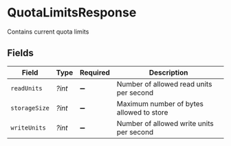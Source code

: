 # QuotaLimitsResponse

Contains current quota limits


## Fields

| Field                                    | Type                                     | Required                                 | Description                              |
| ---------------------------------------- | ---------------------------------------- | ---------------------------------------- | ---------------------------------------- |
| `readUnits`                              | *?int*                                   | :heavy_minus_sign:                       | Number of allowed read units per second  |
| `storageSize`                            | *?int*                                   | :heavy_minus_sign:                       | Maximum number of bytes allowed to store |
| `writeUnits`                             | *?int*                                   | :heavy_minus_sign:                       | Number of allowed write units per second |